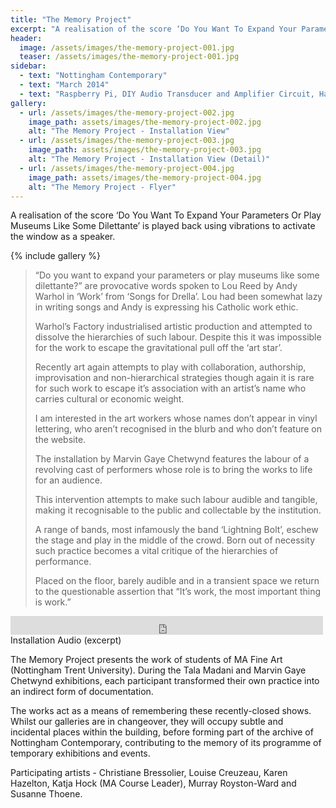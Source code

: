 ```yaml
---
title: "The Memory Project"
excerpt: "A realisation of the score ‘Do You Want To Expand Your Parameters Or Play Museums Like Some Dilettante’ is played back using vibrations to activate the window as a speaker."
header:
  image: /assets/images/the-memory-project-001.jpg
  teaser: /assets/images/the-memory-project-001.jpg
sidebar:
  - text: "Nottingham Contemporary"
  - text: "March 2014"
  - text: "Raspberry Pi, DIY Audio Transducer and Amplifier Circuit, Handouts."
gallery:
  - url: /assets/images/the-memory-project-002.jpg
    image_path: assets/images/the-memory-project-002.jpg
    alt: "The Memory Project - Installation View"
  - url: /assets/images/the-memory-project-003.jpg
    image_path: assets/images/the-memory-project-003.jpg
    alt: "The Memory Project - Installation View (Detail)"
  - url: /assets/images/the-memory-project-004.jpg
    image_path: assets/images/the-memory-project-004.jpg
    alt: "The Memory Project - Flyer"
---
```

A realisation of the score ‘Do You Want To Expand Your Parameters Or Play Museums Like Some Dilettante’ is played back using vibrations to activate the window as a speaker.

{% include gallery %}

> “Do you want to expand your parameters or play museums like some dilettante?” are provocative words spoken to Lou Reed by Andy Warhol in ‘Work’ from ‘Songs for Drella’. Lou had been somewhat lazy in writing songs and Andy is expressing his Catholic work ethic.
>
> Warhol’s Factory industrialised artistic production and attempted to dissolve the hierarchies of such labour. Despite this it was impossible for the work to escape the gravitational pull off the ‘art star’.
>
> Recently art again attempts to play with collaboration, authorship, improvisation and non-hierarchical strategies though again it is rare for such work to escape it’s association with an artist’s name who carries cultural or economic weight.
>
> I am interested in the art workers whose names don’t appear in vinyl lettering, who aren’t recognised in the blurb and who don’t feature on the website.
>
> The installation by Marvin Gaye Chetwynd features the labour of a revolving cast of performers whose role is to bring the works to life for an audience.
>
> This intervention attempts to make such labour audible and tangible, making it recognisable to the public and collectable by the institution.
>
> A range of bands, most infamously the band ‘Lightning Bolt’, eschew the stage and play in the middle of the crowd. Born out of necessity such practice becomes a vital critique of the hierarchies of performance.
>
> Placed on the floor, barely audible and in a transient space we return to the questionable assertion that “It’s work, the most important thing is work.”

<iframe src="https://archive.org/embed/DoYouWantToExpandYourParametersOrPlayMuseumsLikeSomeDilettanteexcerpt" width="500" height="30" frameborder="0" webkitallowfullscreen="true" mozallowfullscreen="true" allowfullscreen></iframe>

<figcaption>Installation Audio (excerpt)</figcaption>

The Memory Project presents the work of students of MA Fine Art (Nottingham Trent University). During the Tala Madani and Marvin Gaye Chetwynd exhibitions, each participant transformed their own practice into an indirect form of documentation.

The works act as a means of remembering these recently-closed shows. Whilst our galleries are in changeover, they will occupy subtle and incidental places within the building, before forming part of the archive of Nottingham Contemporary, contributing to the memory of its programme of temporary exhibitions and events.

Participating artists - Christiane Bressolier, Louise Creuzeau, Karen Hazelton, Katja Hock (MA Course Leader), Murray Royston-Ward and Susanne Thoene.
